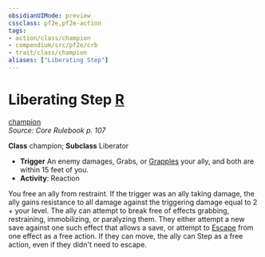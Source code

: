 ```yaml
---
obsidianUIMode: preview
cssclass: pf2e,pf2e-action
tags:
- action/class/champion
- compendium/src/pf2e/crb
- trait/class/champion
aliases: ["Liberating Step"]
---
```

# Liberating Step [R](chapter-9-playing-the-game.md#Actions "Reaction")
[champion](rules/traits/champion.md)  
*Source: Core Rulebook p. 107*  

**Class** champion; **Subclass** Liberator
- **Trigger** An enemy damages, Grabs, or [Grapples](rules/actions/grapple.md) your ally, and both are within 15 feet of you.
- **Activity**: Reaction

You free an ally from restraint. If the trigger was an ally taking damage, the ally gains resistance to all damage against the triggering damage equal to 2 + your level. The ally can attempt to break free of effects grabbing, restraining, immobilizing, or paralyzing them. They either attempt a new save against one such effect that allows a save, or attempt to [Escape](escape.md) from one effect as a free action. If they can move, the ally can Step as a free action, even if they didn't need to escape.